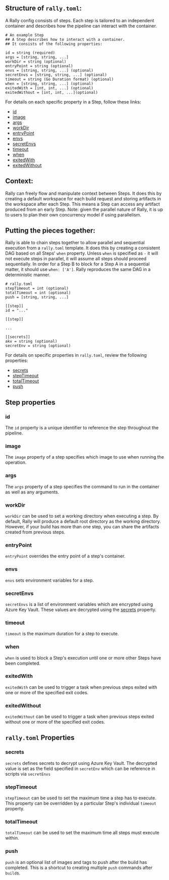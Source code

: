 ## Structure of `rally.toml`:

A Rally config consists of steps. Each step is tailored to an independent container and describes how the pipeline can interact with the container.

```
# An example Step
## A Step describes how to interact with a container. 
## It consists of the following properties:

id = string (required)
args = [string, string, ...]
workDir = string (optional)
entryPoint = string (optional)
envs = [string, string, ...] (optional)
secretEnvs = [string, string, ...] (optional)
timeout = string (Go Duration format) (optional)
when = [string, string, ...] (optional)
exitedWith = [int, int, ...] (optional)
exitedWithout = [int, int, ...](optional)
```

For details on each specific property in a Step, follow these links:
  - [id](#id)
  - [image](#image)
  - [args](#args)
  - [workDir](#workdir)
  - [entryPoint](#entrypoint)
  - [envs](#envs)
  - [secretEnvs](#secretenvs)
  - [timeout](#timeout)
  - [when](#when)
  - [exitedWith](#exitedwith)
  - [exitedWithout](#exitedwithout)

## Context:

Rally can freely flow and manipulate context between Steps. It does this by creating a default workspace for each build request and storing artifacts in the workspace after each Step. This means a Step can access any artifact produced from an early Step. Note: given the parallel nature of Rally, it is up to users to plan their own concurrency model if using parallelism.

## Putting the pieces together:

Rally is able to chain steps together to allow parallel and sequential execution from a `rally.toml` template. It does this by creating a consistent DAG based on all Steps' `when` property. Unless `when` is specified as `-` it will not execute steps in parallel, it will assume all steps should proceed sequentially. In order for a Step B to block for a Step A in a sequential matter, it should use `when: ['A']`. Rally reproduces the same DAG in a deterministic manner.

```
# rally.toml
stepTimeout = int (optional)
totalTimeout = int (optional)
push = [string, string, ...]

[[step]]
id = "..."

[[step]]

...

[[secrets]]
akv = string (optional)
secretEnv = string (optional)
```

For details on specific properties in `rally.toml`, review the following properties:
  - [secrets](#secrets)
  - [stepTimeout](#steptimeout)
  - [totalTimeout](#totaltimeout)
  - [push](#push)

## Step properties

### id
The `id` property is a unique identifier to reference the step throughout the pipeline.

### image

The `image` property of a step specifies which image to use when running the operation.

### args

The `args` property of a step specifies the command to run in the container as well as any arguments.

### workDir

`workDir` can be used to set a working directory when executing a step. By default, Rally will produce a default root directory as the working directory. However, if your build has more than one step, you can share the artifacts created from previous steps.

### entryPoint

`entryPoint` overrides the entry point of a step's container.

### envs

`envs` sets environment variables for a step.

### secretEnvs

`secretEnvs` is a list of environment variables which are encrypted using Azure Key Vault. These values are decrypted using the [secrets](#secrets) property.

### timeout

`timeout` is the maximum duration for a step to execute.

### when

`when` is used to block a Step's execution until one or more other Steps have been completed.

### exitedWith

`exitedWith` can be used to trigger a task when previous steps exited with one or more of the specified exit codes.

### exitedWithout
`exitedWithout` can be used to trigger a task when previous steps exited without one or more of the specified exit codes.

## `rally.toml` Properties

### secrets

`secrets` defines secrets to decrypt using Azure Key Vault. The decrypted value is set as the field specified in `secretEnv` which can be reference in scripts via `secretEnvs`

### stepTimeout

`stepTimeout` can be used to set the maximum time a step has to execute. This property can be overridden by a particular Step's individual `timeout` property.

### totalTimeout

`totalTimeout` can be used to set the maximum time all steps must execute within.

### push

`push` is an optional list of images and tags to push after the build has completed. This is a shortcut to creating multiple `push` commands after `build`s.